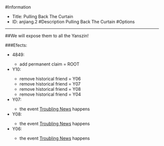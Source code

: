 #Information
 - Title: Pulling Back The Curtain
 - ID: anjiang.2
#Description
Pulling Back The Curtain
#Options

___
##We will expose them to all the Yanszin!

###Efects:<ul><li>4849:</li><ul><li>add permanent claim = ROOT</li></ul><li>Y10:</li><ul><li>remove historical friend = Y06</li><li>remove historical friend = Y07</li><li>remove historical friend = Y08</li><li>remove historical friend = Y04</li></ul><li>Y07:</li><ul><li>the event [Troubling News](../events/troubling_news.md) happens</li></ul><li>Y08:</li><ul><li>the event [Troubling News](../events/troubling_news.md) happens</li></ul><li>Y06:</li><ul><li>the event [Troubling News](../events/troubling_news.md) happens</li></ul></ul>
